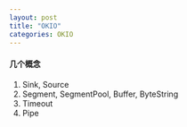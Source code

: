 ```yaml
---
layout: post
title: "OKIO"
categories: OKIO
---
```

#### 几个概念
1. Sink, Source
2. Segment, SegmentPool, Buffer, ByteString
3. Timeout
4. Pipe

